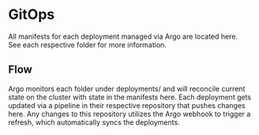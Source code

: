 # GitOps

All manifests for each deployment managed via Argo are located here.\
See each respective folder for more information.

## Flow

Argo monitors each folder under deployments/ and will reconcile current state on the cluster with state in the manifests here. Each deployment gets updated via a pipeline in their respective repository that pushes changes here. Any changes to this repository utilizes the Argo webhook to trigger a refresh, which automatically syncs the deployments.
